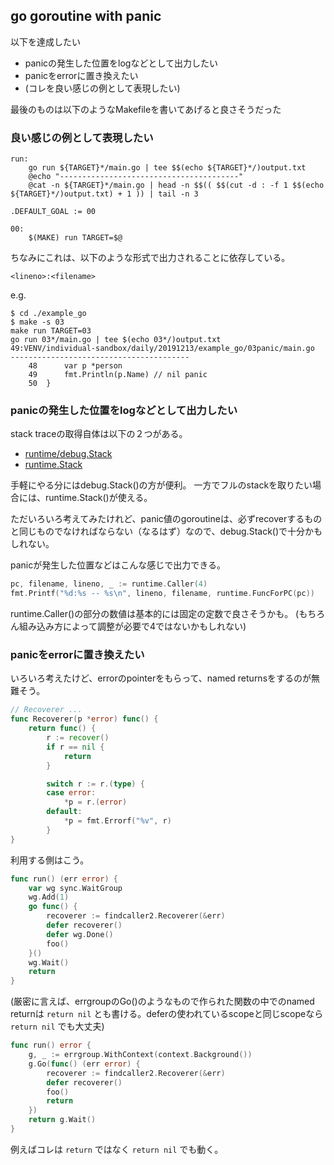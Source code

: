 ## go goroutine with panic

以下を達成したい

- panicの発生した位置をlogなどとして出力したい
- panicをerrorに置き換えたい
- (コレを良い感じの例として表現したい)

最後のものは以下のようなMakefileを書いてあげると良さそうだった

### 良い感じの例として表現したい


```make
run:
	go run ${TARGET}*/main.go | tee $$(echo ${TARGET}*/)output.txt
	@echo "----------------------------------------"
	@cat -n ${TARGET}*/main.go | head -n $$(( $$(cut -d : -f 1 $$(echo ${TARGET}*/)output.txt) + 1 )) | tail -n 3

.DEFAULT_GOAL := 00

00:
	$(MAKE) run TARGET=$@
```

ちなみにこれは、以下のような形式で出力されることに依存している。

```
<lineno>:<filename>
```

e.g.

```console
$ cd ./example_go
$ make -s 03
make run TARGET=03
go run 03*/main.go | tee $(echo 03*/)output.txt
49:VENV/individual-sandbox/daily/20191213/example_go/03panic/main.go
----------------------------------------
    48		var p *person
    49		fmt.Println(p.Name) // nil panic
    50	}
```

### panicの発生した位置をlogなどとして出力したい

stack traceの取得自体は以下の２つがある。

- [runtime/debug.Stack](https://golang.org/pkg/runtime/debug/#Stack)
- [runtime.Stack](https://golang.org/pkg/runtime/#Stack)

手軽にやる分にはdebug.Stack()の方が便利。
一方でフルのstackを取りたい場合には、runtime.Stack()が使える。

ただいろいろ考えてみたけれど、panic値のgoroutineは、必ずrecoverするものと同じものでなければならない（なるはず）なので、debug.Stack()で十分かもしれない。

panicが発生した位置などはこんな感じで出力できる。

```go
pc, filename, lineno, _ := runtime.Caller(4)
fmt.Printf("%d:%s -- %s\n", lineno, filename, runtime.FuncForPC(pc))
```

runtime.Caller()の部分の数値は基本的には固定の定数で良さそうかも。
(もちろん組み込み方によって調整が必要で4ではないかもしれない)

### panicをerrorに置き換えたい

いろいろ考えたけど、errorのpointerをもらって、named returnsをするのが無難そう。

```go
// Recoverer ...
func Recoverer(p *error) func() {
	return func() {
		r := recover()
		if r == nil {
			return
		}

		switch r := r.(type) {
		case error:
			*p = r.(error)
		default:
			*p = fmt.Errorf("%v", r)
		}
}
```

利用する側はこう。

```go
func run() (err error) {
	var wg sync.WaitGroup
	wg.Add(1)
	go func() {
		recoverer := findcaller2.Recoverer(&err)
		defer recoverer()
		defer wg.Done()
		foo()
	}()
	wg.Wait()
	return
}
```

(厳密に言えば、errgroupのGo()のようなもので作られた関数の中でのnamed returnは `return nil` とも書ける。deferの使われているscopeと同じscopeなら `return nil` でも大丈夫)

```go
func run() error {
	g, _ := errgroup.WithContext(context.Background())
	g.Go(func() (err error) {
		recoverer := findcaller2.Recoverer(&err)
		defer recoverer()
		foo()
		return
	})
	return g.Wait()
}
```

例えばコレは `return` ではなく `return nil` でも動く。
